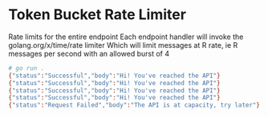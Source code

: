 # Token Bucket Rate Limiter
Rate limits for the entire endpoint
Each endpoint handler will invoke the golang.org/x/time/rate limiter
Which will limit messages at R rate, ie R messages per second with an allowed burst of 4

```bash
# go run .
{"status":"Successful","body":"Hi! You've reached the API"}
{"status":"Successful","body":"Hi! You've reached the API"}
{"status":"Successful","body":"Hi! You've reached the API"}
{"status":"Successful","body":"Hi! You've reached the API"}
{"status":"Request Failed","body":"The API is at capacity, try later"}
```
